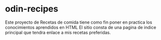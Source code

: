 # odin-recipes
Este proyecto de Recetas de comida tiene como fin poner en practica los conocimientos aprendidos en HTML
El sitio consta de una pagina de indice principal que tendra enlace a mis recetas preferidas. 


